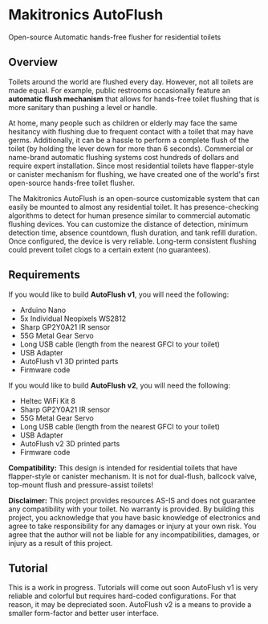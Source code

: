 # Makitronics AutoFlush
Open-source Automatic hands-free flusher for residential toilets

## Overview ##
Toilets around the world are flushed every day. However, not all toilets are made equal. For example, public restrooms occasionally feature an **automatic flush mechanism** that allows for hands-free toilet flushing that is more sanitary than pushing a level or handle.

At home, many people such as children or elderly may face the same hesitancy with flushing due to frequent contact with a toilet that may have germs. Additionally, it can be a hassle to perform a complete flush of the toilet (by holding the lever down for more than 6 seconds). Commercial or name-brand automatic flushing systems cost hundreds of dollars and require expert installation. Since most residential toilets have flapper-style or canister mechanism for flushing, we have created one of the world's first open-source hands-free toilet flusher.

The Makitronics AutoFlush is an open-source customizable system that can easily be mounted to almost any residential toilet. It has presence-checking algorithms to detect for human presence similar to commercial automatic flushing devices. You can customize the distance of detection, minimum detection time, absence countdown, flush duration, and tank refill duration. Once configured, the device is very reliable. Long-term consistent flushing could prevent toilet clogs to a certain extent (no guarantees).

## Requirements ##
If you would like to build **AutoFlush v1**, you will need the following:

- Arduino Nano
- 5x Individual Neopixels WS2812
- Sharp GP2Y0A21 IR sensor
- 55G Metal Gear Servo
- Long USB cable (length from the nearest GFCI to your toilet)
- USB Adapter
- AutoFlush v1 3D printed parts
- Firmware code

If you would like to build **AutoFlush v2**, you will need the following:

- Heltec WiFi Kit 8
- Sharp GP2Y0A21 IR sensor
- 55G Metal Gear Servo
- Long USB cable (length from the nearest GFCI to your toilet)
- USB Adapter
- AutoFlush v2 3D printed parts
- Firmware code

**Compatibility:** This design is intended for residential toilets that have flapper-style or canister mechanism. It is not for dual-flush, ballcock valve, top-mount flush and pressure-assist toilets!

**Disclaimer:** This project provides resources AS-IS and does not guarantee any compatibility with your toilet. No warranty is provided. By building this project, you acknowledge that you have basic knowledge of electronics and agree to take responsibility for any damages or injury at your own risk. You agree that the author will not be liable for any incompatibilities, damages, or injury as a result of this project.

## Tutorial ##
This is a work in progress. Tutorials will come out soon AutoFlush v1 is very reliable and colorful but requires hard-coded configurations. For that reason, it may be depreciated soon. AutoFlush v2 is a means to provide a smaller form-factor and better user interface. 